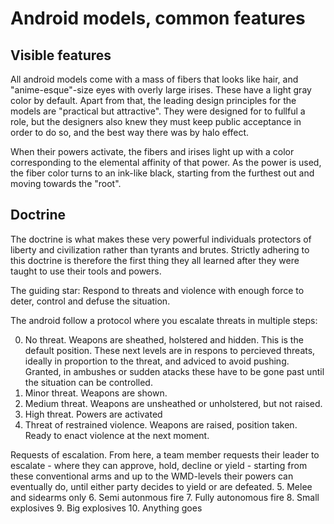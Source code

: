 # Android models, common features

## Visible features

All android models come with a mass of fibers that looks like hair, and "anime-esque"-size eyes with overly large irises. These have a light gray color by default. Apart from that, the leading design principles for the models are "practical but attractive". They were designed for to fullful a role, but the designers also knew they must keep public acceptance in order to do so, and the best way there was by halo effect.

When their powers activate, the fibers and irises light up with a color corresponding to the elemental affinity of that power. As the power is used, the fiber color turns to an ink-like black, starting from the furthest out and moving towards the "root".

## Doctrine

The doctrine is what makes these very powerful individuals protectors of liberty and civilization rather than tyrants and brutes. Strictly adhering to this doctrine is therefore the first thing they all learned after they were taught to use their tools and powers.

The guiding star: Respond to threats and violence with enough force to deter, control and defuse the situation.

The android follow a protocol where you escalate threats in multiple steps:

0. No threat. Weapons are sheathed, holstered and hidden. This is the default position.
These next levels are in respons to percieved threats, ideally in proportion to the threat, and adviced to avoid pushing. Granted, in ambushes or sudden atacks these have to be gone past until the situation can be controlled.
1. Minor threat. Weapons are shown.
2. Medium threat. Weapons are unsheathed or unholstered, but not raised.
3. High threat. Powers are activated
4. Threat of restrained violence. Weapons are raised, position taken. Ready to enact violence at the next moment.

Requests of escalation. From here, a team member requests their leader to escalate - where they can approve, hold, decline or yield - starting from these conventional arms and up to the WMD-levels their powers can eventually do, until either party decides to yield or are defeated.
5. Melee and sidearms only
6. Semi autonmous fire
7. Fully autonomous fire
8. Small explosives
9. Big explosives
10. Anything goes
